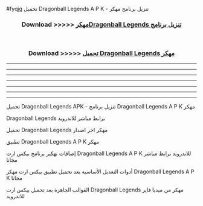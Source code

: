 #fyqjg تحميل Dragonball Legends  A P K - تنزيل برنامج مهكر



<div align="center">
<h3>Download >>>>> <a href="https://runaway1.web.app/?sq=Dragonball Legends ">مهكرDragonball Legends  تنزيل برنامج</a></h3><br>

<h3>Download >>>>> <a href="https://runaway1.web.app/?sq=Dragonball Legends ">تحميل Dragonball Legends  مهكر</a></h3>
</div>


----------------------------------------------------------

----------------------------------------------------------

----------------------------------------------------------

----------------------------------------------------------

----------------------------------------------------------

----------------------------------------------------------

----------------------------------------------------------

تحميل Dragonball Legends  APK - تنزيل برنامج Dragonball Legends  A P K مهكر

Dragonball Legends  برابط مباشر للاندرويد

تحميل Dragonball Legends  مهكر اخر اصدار

تطبيق Dragonball Legends  A P K مهكر

إضافات تهكير برنامج بيكس ارت Dragonball Legends  A P K للاندرويد برابط مباشر مجانا

أدوات التعديل الأساسية بعد تحميل تطبيق بيكس ارت مهكر Dragonball Legends  A P K مجانا

القوالب الجاهزة بعد تحميل بيكس ارت Dragonball Legends  مهكر من ميديا فاير للاندرويد


